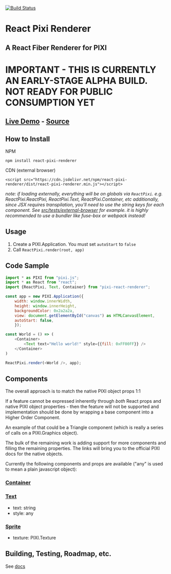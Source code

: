 [![Build Status](https://travis-ci.org/dakom/react-pixi-renderer.svg?branch=master)](https://travis-ci.org/dakom/react-pixi-renderer)

# React Pixi Renderer
## A React Fiber Renderer for PIXI

# IMPORTANT - THIS IS CURRENTLY AN EARLY-STAGE ALPHA BUILD. NOT READY FOR PUBLIC CONSUMPTION YET

## [Live Demo](https://dakom.github.io/react-pixi-renderer-bunnymark) - [Source](https://github.com/dakom/react-pixi-renderer-bunnymark)

## How to Install

NPM

`npm install react-pixi-renderer`

CDN (external browser)

`<script src="https://cdn.jsdelivr.net/npm/react-pixi-renderer/dist/react-pixi-renderer.min.js"></script>`

_note: if loading externally, everything will be on globals via `ReactPixi`. e.g. ReactPixi.ReactPixi, ReactPixi.Text, ReactPixi.Container, etc_
_additionally, since JSX requires transpilation, you'll need to use the string keys for each component. See [src/tests/external-browser](src/tests/external-browser) for example._
_it is *highly* recommended to use a bundler like fuse-box or webpack instead!_

## Usage

1. Create a PIXI.Application. You must set `autoStart` to `false` 
2. Call `ReactPixi.render(root, app)`

## Code Sample

```javascript
import * as PIXI from "pixi.js";
import * as React from "react";
import {ReactPixi, Text, Container} from "pixi-react-renderer";

const app = new PIXI.Application({
    width: window.innerWidth, 
    height: window.innerHeight, 
    backgroundColor: 0x2a2a2a,
    view: document.getElementById("canvas") as HTMLCanvasElement,
    autoStart: false,
    });

const World = () => (
    <Container>
        <Text text="Hello world!" style={{fill: 0xFF00FF}} />
    </Container>
)

ReactPixi.render(<World />, app);

```

## Components

The overall approach is to match the native PIXI object props 1:1

If a feature cannot be expressed inherently through _both_ React props and native PIXI object properties - then the feature will not be supported and implementation should be done by wrapping a base component into a Higher Order Component.

An example of that could be a Triangle component (which is really a series of calls on a PIXI.Graphics object).

The bulk of the remaining work is adding support for more components and filling the remaining properties. The links will bring you to the official PIXI docs for the native objects. 

Currently the following components and props are available ("any" is used to mean a plain javascript object):

### [Container](http://pixijs.download/dev/docs/PIXI.Container.html)

### [Text](http://pixijs.download/dev/docs/PIXI.Text.html)

* text: string
* style: any

### [Sprite](http://pixijs.download/dev/docs/PIXI.Sprite.html)

* texture: PIXI.Texture

## Building, Testing, Roadmap, etc.

See [docs](docs/)